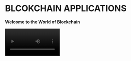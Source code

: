 # BLCOKCHAIN APPLICATIONS

**Welcome to the World of Blockchain**

<video src='https://drive.google.com/file/d/1D9RM4UWpW7POj38qdiIr44adt0p20KCu/view?usp=drive_link' width=180/>
